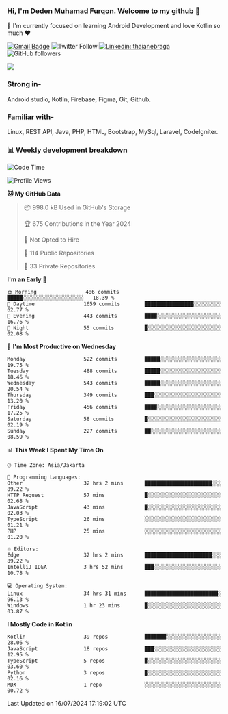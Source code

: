 ### Hi, I'm Deden Muhamad Furqon. Welcome to my github 👋

<!--
**furqoncreative/furqoncreative** is a ✨ _special_ ✨ repository because its `README.md` (this file) appears on your GitHub profile.

Here are some ideas to get you started:

- 🔭 I’m currently working on ...
- 👯 I’m looking to collaborate on ...
- 🤔 I’m looking for help with ...
- 💬 Ask me about ...
- 📫 How to reach me: ...
- 😄 Pronouns: ...
- ⚡ Fun fact: ...
-->

  🌱 I'm currently focused on learning Android Development and love Kotlin so much ❤ 

[![Gmail Badge](https://img.shields.io/badge/-furqoncreative24@gmail.com-c14438?style=flat-square&logo=Gmail&logoColor=white&link=mailto:furqoncreative24@gmail.com)](mailto:furqoncreative24@gmail.com)
![Twitter Follow](https://img.shields.io/twitter/follow/furqoncreative?label=Follow)
[![Linkedin: thaianebraga](https://img.shields.io/badge/-Deden_Muhamad_Furqon-blue?style=flat-square&logo=Linkedin&logoColor=white&link=https://www.linkedin.com/in/anmol-p-singh/)](https://www.linkedin.com/in/furqoncreative/)
![GitHub followers](https://img.shields.io/github/followers/furqoncreative?label=Follow&style=social)

<img src="https://github-readme-stats.sera5-dev.vercel.app/api?username=furqoncreative&hide=stars&show_icons=true&count_private=true&include_all_commits=true&title_color=#008080&icon_color=#008080&hide_border=true" width="">

### Strong in-

Android studio, Kotlin, Firebase, Figma, Git, Github.

### Familiar with-
Linux, REST API, Java, PHP, HTML, Bootstrap, MySql, Laravel, CodeIgniter.

### 📊 Weekly development breakdown

<!--START_SECTION:waka-->
![Code Time](http://img.shields.io/badge/Code%20Time-2%2C547%20hrs%2019%20mins-blue)

![Profile Views](http://img.shields.io/badge/Profile%20Views-0-blue)

**🐱 My GitHub Data** 

> 📦 998.0 kB Used in GitHub's Storage 
 > 
> 🏆 675 Contributions in the Year 2024
 > 
> 🚫 Not Opted to Hire
 > 
> 📜 114 Public Repositories 
 > 
> 🔑 33 Private Repositories 
 > 
**I'm an Early 🐤** 

```text
🌞 Morning                486 commits         █████░░░░░░░░░░░░░░░░░░░░   18.39 % 
🌆 Daytime                1659 commits        ████████████████░░░░░░░░░   62.77 % 
🌃 Evening                443 commits         ████░░░░░░░░░░░░░░░░░░░░░   16.76 % 
🌙 Night                  55 commits          █░░░░░░░░░░░░░░░░░░░░░░░░   02.08 % 
```
📅 **I'm Most Productive on Wednesday** 

```text
Monday                   522 commits         █████░░░░░░░░░░░░░░░░░░░░   19.75 % 
Tuesday                  488 commits         █████░░░░░░░░░░░░░░░░░░░░   18.46 % 
Wednesday                543 commits         █████░░░░░░░░░░░░░░░░░░░░   20.54 % 
Thursday                 349 commits         ███░░░░░░░░░░░░░░░░░░░░░░   13.20 % 
Friday                   456 commits         ████░░░░░░░░░░░░░░░░░░░░░   17.25 % 
Saturday                 58 commits          █░░░░░░░░░░░░░░░░░░░░░░░░   02.19 % 
Sunday                   227 commits         ██░░░░░░░░░░░░░░░░░░░░░░░   08.59 % 
```


📊 **This Week I Spent My Time On** 

```text
🕑︎ Time Zone: Asia/Jakarta

💬 Programming Languages: 
Other                    32 hrs 2 mins       ██████████████████████░░░   89.22 % 
HTTP Request             57 mins             █░░░░░░░░░░░░░░░░░░░░░░░░   02.68 % 
JavaScript               43 mins             █░░░░░░░░░░░░░░░░░░░░░░░░   02.03 % 
TypeScript               26 mins             ░░░░░░░░░░░░░░░░░░░░░░░░░   01.21 % 
PHP                      25 mins             ░░░░░░░░░░░░░░░░░░░░░░░░░   01.20 % 

🔥 Editors: 
Edge                     32 hrs 2 mins       ██████████████████████░░░   89.22 % 
IntelliJ IDEA            3 hrs 52 mins       ███░░░░░░░░░░░░░░░░░░░░░░   10.78 % 

💻 Operating System: 
Linux                    34 hrs 31 mins      ████████████████████████░   96.13 % 
Windows                  1 hr 23 mins        █░░░░░░░░░░░░░░░░░░░░░░░░   03.87 % 
```

**I Mostly Code in Kotlin** 

```text
Kotlin                   39 repos            ███████░░░░░░░░░░░░░░░░░░   28.06 % 
JavaScript               18 repos            ███░░░░░░░░░░░░░░░░░░░░░░   12.95 % 
TypeScript               5 repos             █░░░░░░░░░░░░░░░░░░░░░░░░   03.60 % 
Python                   3 repos             █░░░░░░░░░░░░░░░░░░░░░░░░   02.16 % 
MDX                      1 repo              ░░░░░░░░░░░░░░░░░░░░░░░░░   00.72 % 
```




 Last Updated on 16/07/2024 17:19:02 UTC
<!--END_SECTION:waka-->

